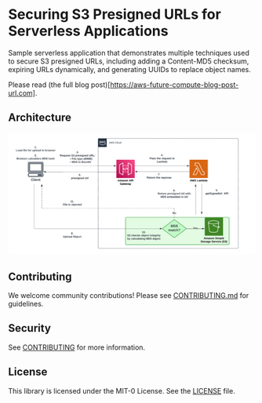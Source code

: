 # Securing S3 Presigned URLs for Serverless Applications
Sample serverless application that demonstrates multiple techniques used to secure S3 presigned URLs, including adding a Content-MD5 checksum, expiring URLs dynamically, and generating UUIDs to replace object names.

Please read (the full blog post)[https://aws-future-compute-blog-post-url.com].

## Architecture

![Architecture](architecture-diagram.png)

## Contributing

We welcome community contributions! Please see [CONTRIBUTING.md](CONTRIBUTING.md) for guidelines.

## Security

See [CONTRIBUTING](CONTRIBUTING.md#security-issue-notifications) for more information.

## License

This library is licensed under the MIT-0 License. See the [LICENSE](LICENSE) file.